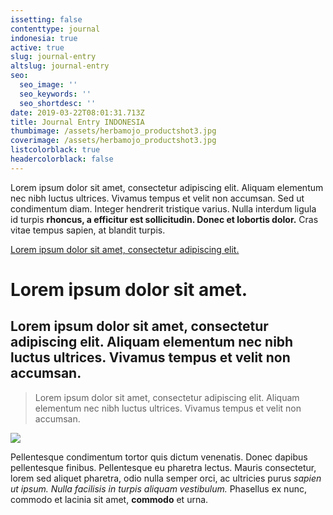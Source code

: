 ```yaml
---
issetting: false
contenttype: journal
indonesia: true
active: true
slug: journal-entry
altslug: journal-entry
seo:
  seo_image: ''
  seo_keywords: ''
  seo_shortdesc: ''
date: 2019-03-22T08:01:31.713Z
title: Journal Entry INDONESIA
thumbimage: /assets/herbamojo_productshot3.jpg
coverimage: /assets/herbamojo_productshot3.jpg
listcolorblack: true
headercolorblack: false
---
```


Lorem ipsum dolor sit amet, consectetur adipiscing elit. Aliquam elementum nec nibh luctus ultrices. Vivamus tempus et velit non accumsan. Sed ut condimentum diam. Integer hendrerit tristique varius. Nulla interdum ligula id turpis **rhoncus, a efficitur est sollicitudin. Donec et lobortis dolor.** Cras vitae tempus sapien, at blandit turpis.

[Lorem ipsum dolor sit amet, consectetur adipiscing elit. ](https://google.com)

# Lorem ipsum dolor sit amet.

## Lorem ipsum dolor sit amet, consectetur adipiscing elit. Aliquam elementum nec nibh luctus ultrices. Vivamus tempus et velit non accumsan.

> Lorem ipsum dolor sit amet, consectetur adipiscing elit. Aliquam elementum nec nibh luctus ultrices. Vivamus tempus et velit non accumsan.

![](/assets/herbamojo_productshot3.jpg)

Pellentesque condimentum tortor quis dictum venenatis. Donec dapibus pellentesque finibus. Pellentesque eu pharetra lectus. Mauris consectetur, lorem sed aliquet pharetra, odio nulla semper orci, ac ultricies purus _sapien ut ipsum. Nulla facilisis in turpis aliquam vestibulum._ Phasellus ex nunc, commodo et lacinia sit amet, **commodo** et urna.

